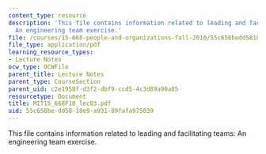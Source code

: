 ```yaml
---
content_type: resource
description: 'This file contains information related to leading and facilitating teams:
  An engineering team exercise.'
file: /courses/15-668-people-and-organizations-fall-2010/55c658bedd5818e9a93189fafa975039_MIT15_668F10_lec03.pdf
file_type: application/pdf
learning_resource_types:
- Lecture Notes
ocw_type: OCWFile
parent_title: Lecture Notes
parent_type: CourseSection
parent_uid: c2e1958f-d3f2-dbf9-ccd5-4c3d89a90a85
resourcetype: Document
title: MIT15_668F10_lec03.pdf
uid: 55c658be-dd58-18e9-a931-89fafa975039
---
```

This file contains information related to leading and facilitating teams: An engineering team exercise.

